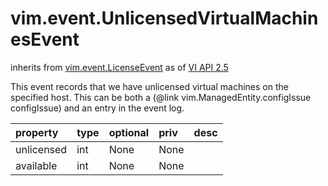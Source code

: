 vim.event.UnlicensedVirtualMachinesEvent
========================================
inherits from [vim.event.LicenseEvent](docs/vim.event.LicenseEvent.md)
as of [VI API 2.5](vim.version.md#vim.version.version2)


This event records that we have unlicensed virtual machines on the  specified host. This can be both a (@link vim.ManagedEntity.configIssue  configIssue) and an entry in the event log.

| property | type | optional | priv | desc |
|:---------|:-----|:---------|:-----|:-----|
| unlicensed | int | None | None |  |
| available | int | None | None |  |


